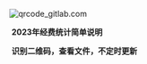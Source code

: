 ![qrcode_gitlab.com](C:\Users\Administrator\OneDrive\2023年经费统计\qrcode_gitlab.com.png)

​                                                  **2023年经费统计简单说明**

​                                           **识别二维码，查看文件，不定时更新**



